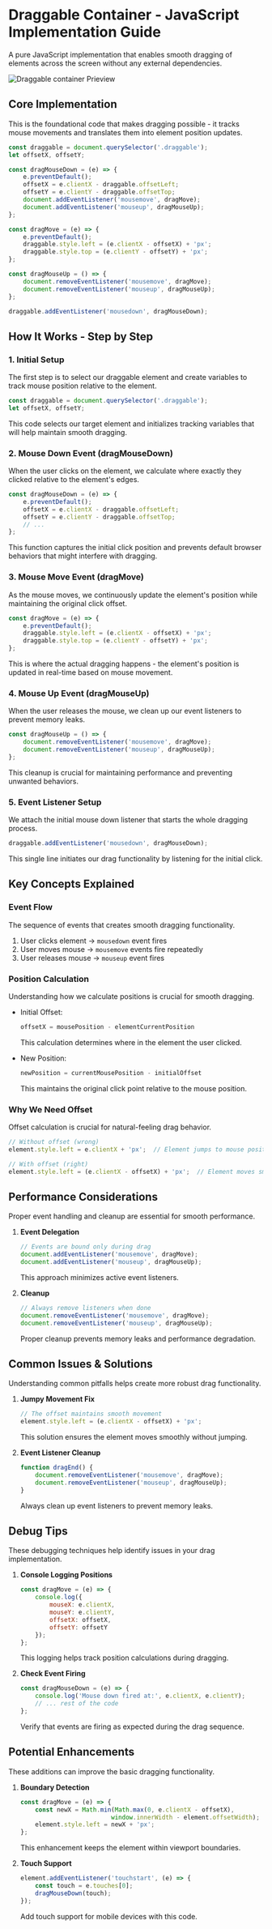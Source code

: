 # Draggable Container - JavaScript Implementation Guide

A pure JavaScript implementation that enables smooth dragging of elements across the screen without any external dependencies.

![Draggable container Prieview](assets/Draggable.png)

## Core Implementation
This is the foundational code that makes dragging possible - it tracks mouse movements and translates them into element position updates.

```javascript
const draggable = document.querySelector('.draggable');
let offsetX, offsetY;

const dragMouseDown = (e) => {
    e.preventDefault();
    offsetX = e.clientX - draggable.offsetLeft;
    offsetY = e.clientY - draggable.offsetTop;
    document.addEventListener('mousemove', dragMove);
    document.addEventListener('mouseup', dragMouseUp);
};

const dragMove = (e) => {
    e.preventDefault();
    draggable.style.left = (e.clientX - offsetX) + 'px';
    draggable.style.top = (e.clientY - offsetY) + 'px';
};

const dragMouseUp = () => {
    document.removeEventListener('mousemove', dragMove);
    document.removeEventListener('mouseup', dragMouseUp);
};

draggable.addEventListener('mousedown', dragMouseDown);
```

## How It Works - Step by Step

### 1. Initial Setup
The first step is to select our draggable element and create variables to track mouse position relative to the element.

```javascript
const draggable = document.querySelector('.draggable');
let offsetX, offsetY;
```
This code selects our target element and initializes tracking variables that will help maintain smooth dragging.

### 2. Mouse Down Event (dragMouseDown)
When the user clicks on the element, we calculate where exactly they clicked relative to the element's edges.

```javascript
const dragMouseDown = (e) => {
    e.preventDefault();
    offsetX = e.clientX - draggable.offsetLeft;
    offsetY = e.clientY - draggable.offsetTop;
    // ...
};
```
This function captures the initial click position and prevents default browser behaviors that might interfere with dragging.

### 3. Mouse Move Event (dragMove)
As the mouse moves, we continuously update the element's position while maintaining the original click offset.

```javascript
const dragMove = (e) => {
    e.preventDefault();
    draggable.style.left = (e.clientX - offsetX) + 'px';
    draggable.style.top = (e.clientY - offsetY) + 'px';
};
```
This is where the actual dragging happens - the element's position is updated in real-time based on mouse movement.

### 4. Mouse Up Event (dragMouseUp)
When the user releases the mouse, we clean up our event listeners to prevent memory leaks.

```javascript
const dragMouseUp = () => {
    document.removeEventListener('mousemove', dragMove);
    document.removeEventListener('mouseup', dragMouseUp);
};
```
This cleanup is crucial for maintaining performance and preventing unwanted behaviors.

### 5. Event Listener Setup
We attach the initial mouse down listener that starts the whole dragging process.

```javascript
draggable.addEventListener('mousedown', dragMouseDown);
```
This single line initiates our drag functionality by listening for the initial click.

## Key Concepts Explained

### Event Flow
The sequence of events that creates smooth dragging functionality.
1. User clicks element → `mousedown` event fires
2. User moves mouse → `mousemove` events fire repeatedly
3. User releases mouse → `mouseup` event fires

### Position Calculation
Understanding how we calculate positions is crucial for smooth dragging.
- Initial Offset:
  ```javascript
  offsetX = mousePosition - elementCurrentPosition
  ```
  This calculation determines where in the element the user clicked.

- New Position:
  ```javascript
  newPosition = currentMousePosition - initialOffset
  ```
  This maintains the original click point relative to the mouse position.

### Why We Need Offset
Offset calculation is crucial for natural-feeling drag behavior.
```javascript
// Without offset (wrong)
element.style.left = e.clientX + 'px';  // Element jumps to mouse position

// With offset (right)
element.style.left = (e.clientX - offsetX) + 'px';  // Element moves smoothly
```

## Performance Considerations
Proper event handling and cleanup are essential for smooth performance.

1. **Event Delegation**
   ```javascript
   // Events are bound only during drag
   document.addEventListener('mousemove', dragMove);
   document.addEventListener('mouseup', dragMouseUp);
   ```
   This approach minimizes active event listeners.

2. **Cleanup**
   ```javascript
   // Always remove listeners when done
   document.removeEventListener('mousemove', dragMove);
   document.removeEventListener('mouseup', dragMouseUp);
   ```
   Proper cleanup prevents memory leaks and performance degradation.

## Common Issues & Solutions
Understanding common pitfalls helps create more robust drag functionality.

1. **Jumpy Movement Fix**
   ```javascript
   // The offset maintains smooth movement
   element.style.left = (e.clientX - offsetX) + 'px';
   ```
   This solution ensures the element moves smoothly without jumping.

2. **Event Listener Cleanup**
   ```javascript
   function dragEnd() {
       document.removeEventListener('mousemove', dragMove);
       document.removeEventListener('mouseup', dragMouseUp);
   }
   ```
   Always clean up event listeners to prevent memory leaks.

## Debug Tips
These debugging techniques help identify issues in your drag implementation.

1. **Console Logging Positions**
   ```javascript
   const dragMove = (e) => {
       console.log({
           mouseX: e.clientX,
           mouseY: e.clientY,
           offsetX: offsetX,
           offsetY: offsetY
       });
   };
   ```
   This logging helps track position calculations during dragging.

2. **Check Event Firing**
   ```javascript
   const dragMouseDown = (e) => {
       console.log('Mouse down fired at:', e.clientX, e.clientY);
       // ... rest of the code
   };
   ```
   Verify that events are firing as expected during the drag sequence.

## Potential Enhancements
These additions can improve the basic dragging functionality.

1. **Boundary Detection**
   ```javascript
   const dragMove = (e) => {
       const newX = Math.min(Math.max(0, e.clientX - offsetX), 
                            window.innerWidth - element.offsetWidth);
       element.style.left = newX + 'px';
   };
   ```
   This enhancement keeps the element within viewport boundaries.

2. **Touch Support**
   ```javascript
   element.addEventListener('touchstart', (e) => {
       const touch = e.touches[0];
       dragMouseDown(touch);
   });
   ```
   Add touch support for mobile devices with this code.